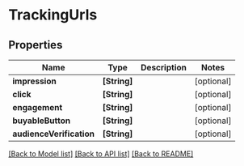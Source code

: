 # TrackingUrls

## Properties
Name | Type | Description | Notes
------------ | ------------- | ------------- | -------------
**impression** | **[String]** |  | [optional] 
**click** | **[String]** |  | [optional] 
**engagement** | **[String]** |  | [optional] 
**buyableButton** | **[String]** |  | [optional] 
**audienceVerification** | **[String]** |  | [optional] 

[[Back to Model list]](../README.md#documentation-for-models) [[Back to API list]](../README.md#documentation-for-api-endpoints) [[Back to README]](../README.md)


